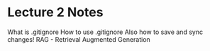 # Lecture 2 Notes
What is .gitignore
How to use .gitignore
Also how to save and sync changes!
RAG - Retrieval Augmented Generation